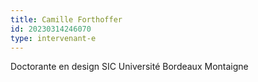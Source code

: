 ```yaml
---
title: Camille Forthoffer
id: 20230314246070
type: intervenant-e
---
```


Doctorante en design SIC Université Bordeaux Montaigne